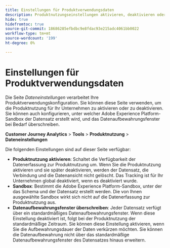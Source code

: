 ```yaml
---
title: Einstellungen für Produktverwendungsdaten
description: Produktnutzungseinstellungen aktivieren, deaktivieren oder konfigurieren.
hide: true
hidefromtoc: true
source-git-commit: 18686285efbdbc9e8fdac93e215adc4061bb0022
workflow-type: tm+mt
source-wordcount: '199'
ht-degree: 0%

---
```


# Einstellungen für Produktverwendungsdaten

Die Seite _Dateneinstellungen_ verarbeitet Ihre Produktverwendungskonfiguration. Sie können diese Seite verwenden, um die Produktnutzung für Ihr Unternehmen zu aktivieren oder zu deaktivieren. Sie können auch konfigurieren, unter welcher Adobe Experience Platform-Sandbox der Datensatz erstellt wird, und das Datenaufbewahrungsfenster bei Bedarf überschreiben.

**Customer Journey Analytics** > **Tools** > **Produktnutzung** > **Dateneinstellungen**

Die folgenden Einstellungen sind auf dieser Seite verfügbar:

* **Produktnutzung aktivieren**: Schaltet die Verfügbarkeit der Datenerfassung zur Produktnutzung um. Wenn Sie die Produktnutzung aktivieren und sie später deaktivieren, werden der Datensatz, die Verbindung und die Datenansicht nicht gelöscht. Das Tracking ist für Ihr Unternehmen global deaktiviert, wenn es deaktiviert wurde.
* **Sandbox**: Bestimmt die Adobe Experience Platform-Sandbox, unter der das Schema und der Datensatz erstellt werden. Die von Ihnen ausgewählte Sandbox wirkt sich nicht auf die Datenerfassung zur Produktnutzung aus.
* **Datenaufbewahrungsfenster überschreiben**: Jeder Datensatz verfügt über ein standardmäßiges Datenaufbewahrungsfenster. Wenn diese Einstellung deaktiviert ist, folgt bei der Produktnutzung der standardmäßige Zeitraum. Sie können diese Einstellung aktivieren, wenn Sie die Aufbewahrungsdauer der Daten verkürzen möchten. Sie können die Datenaufbewahrung nicht über das standardmäßige Datenaufbewahrungsfenster des Datensatzes hinaus erweitern.
